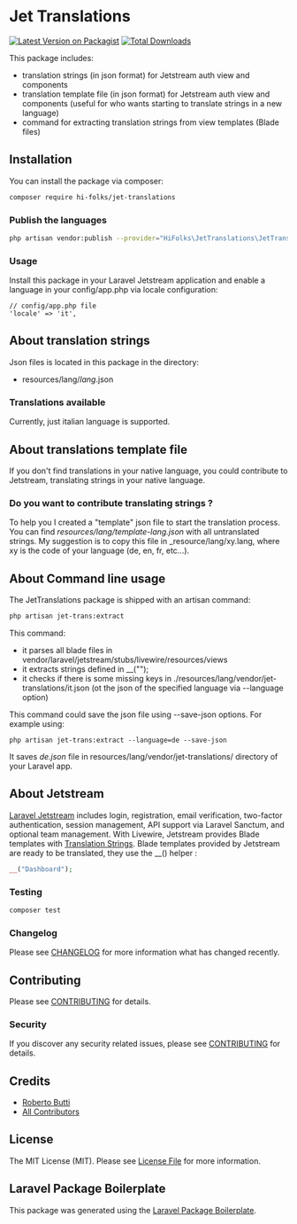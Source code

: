 # Jet Translations

[![Latest Version on Packagist](https://img.shields.io/packagist/v/hi-folks/jet-translations.svg?style=flat-square)](https://packagist.org/packages/hi-folks/jet-translations)
[![Total Downloads](https://img.shields.io/packagist/dt/hi-folks/jet-translations.svg?style=flat-square)](https://packagist.org/packages/hi-folks/jet-translations)

This package includes:
- translation strings (in json format) for Jetstream auth view and components
- translation template file  (in json format) for Jetstream auth view and components (useful for who wants starting to translate strings in a new language)
- command for extracting translation strings from view templates (Blade files)

## Installation

You can install the package via composer:

```bash
composer require hi-folks/jet-translations
```

### Publish the languages
```bash
php artisan vendor:publish --provider="HiFolks\JetTranslations\JetTranslationsServiceProvider" --tag="lang" --force
```

### Usage
Install this package in your Laravel Jetstream application and enable a language in your config/app.php via locale configuration:
```
// config/app.php file
'locale' => 'it',
```

## About translation strings
Json files is located in this package in the directory:
- resources/lang/_lang_.json

### Translations available
Currently, just italian language is supported.


## About translations template file
If you don't find translations in your native language, you could contribute to Jetstream, translating strings in your native language.
### Do you want to contribute translating strings ?
To help you I created a "template" json file to start the translation process.
You can find _resources/lang/template-lang.json_ with all untranslated strings. My suggestion is to copy this file in _resource/lang/xy.lang, where xy is the code of your language (de, en, fr, etc...).

## About Command line usage
The JetTranslations package is shipped with an artisan command:
```bash
php artisan jet-trans:extract
```

This command:
- it parses all blade files in vendor/laravel/jetstream/stubs/livewire/resources/views
- it extracts strings defined in __("");
- it checks if there is some missing keys in ./resources/lang/vendor/jet-translations/it.json (ot the json of the specified language via --language option)
  
This command could save the json file using --save-json options.
For example using:
```shell
php artisan jet-trans:extract --language=de --save-json
```
It saves _de.json_ file in resources/lang/vendor/jet-translations/ directory of your Laravel app.




## About Jetstream
[Laravel Jetstream](https://jetstream.laravel.com/1.x/introduction.html) includes login, registration, email verification, two-factor authentication, session management, API support via Laravel Sanctum, and optional team management.
With Livewire, Jetstream provides Blade templates with [Translation Strings](https://laravel.com/docs/8.x/localization#using-translation-strings-as-keys).
Blade templates provided by Jetstream are ready to be translated, they use the __() helper :
```php
__("Dashboard");
```

### Testing

``` bash
composer test
```

### Changelog

Please see [CHANGELOG](CHANGELOG.md) for more information what has changed recently.

## Contributing

Please see [CONTRIBUTING](CONTRIBUTING.md) for details.

### Security

If you discover any security related issues, please see [CONTRIBUTING](CONTRIBUTING.md) for details.

## Credits

- [Roberto Butti](https://github.com/hi-folks)
- [All Contributors](../../contributors)

## License

The MIT License (MIT). Please see [License File](LICENSE.md) for more information.

## Laravel Package Boilerplate

This package was generated using the [Laravel Package Boilerplate](https://laravelpackageboilerplate.com).
